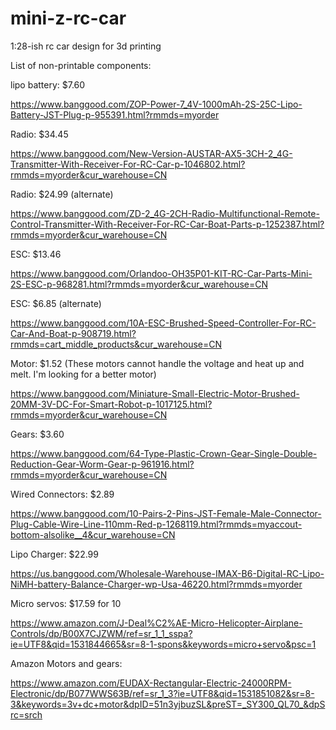 # mini-z-rc-car
1:28-ish rc car design for 3d printing


List of non-printable components:

lipo battery: $7.60

https://www.banggood.com/ZOP-Power-7_4V-1000mAh-2S-25C-Lipo-Battery-JST-Plug-p-955391.html?rmmds=myorder

Radio: $34.45

https://www.banggood.com/New-Version-AUSTAR-AX5-3CH-2_4G-Transmitter-With-Receiver-For-RC-Car-p-1046802.html?rmmds=myorder&cur_warehouse=CN

Radio: $24.99 (alternate)

https://www.banggood.com/ZD-2_4G-2CH-Radio-Multifunctional-Remote-Control-Transmitter-With-Receiver-For-RC-Car-Boat-Parts-p-1252387.html?rmmds=myorder&cur_warehouse=CN

ESC: $13.46

https://www.banggood.com/Orlandoo-OH35P01-KIT-RC-Car-Parts-Mini-2S-ESC-p-968281.html?rmmds=myorder&cur_warehouse=CN

ESC: $6.85 (alternate)

https://www.banggood.com/10A-ESC-Brushed-Speed-Controller-For-RC-Car-And-Boat-p-908719.html?rmmds=cart_middle_products&cur_warehouse=CN

Motor: $1.52 (These motors cannot handle the voltage and heat up and melt. I'm looking for a better motor)

https://www.banggood.com/Miniature-Small-Electric-Motor-Brushed-20MM-3V-DC-For-Smart-Robot-p-1017125.html?rmmds=myorder&cur_warehouse=CN

Gears: $3.60

https://www.banggood.com/64-Type-Plastic-Crown-Gear-Single-Double-Reduction-Gear-Worm-Gear-p-961916.html?rmmds=myorder&cur_warehouse=CN

Wired Connectors: $2.89

https://www.banggood.com/10-Pairs-2-Pins-JST-Female-Male-Connector-Plug-Cable-Wire-Line-110mm-Red-p-1268119.html?rmmds=myaccout-bottom-alsolike__4&cur_warehouse=CN

Lipo Charger: $22.99

https://us.banggood.com/Wholesale-Warehouse-IMAX-B6-Digital-RC-Lipo-NiMH-battery-Balance-Charger-wp-Usa-46220.html?rmmds=myorder

Micro servos: $17.59 for 10

https://www.amazon.com/J-Deal%C2%AE-Micro-Helicopter-Airplane-Controls/dp/B00X7CJZWM/ref=sr_1_1_sspa?ie=UTF8&qid=1531844665&sr=8-1-spons&keywords=micro+servo&psc=1

Amazon Motors and gears:

https://www.amazon.com/EUDAX-Rectangular-Electric-24000RPM-Electronic/dp/B077WWS63B/ref=sr_1_3?ie=UTF8&qid=1531851082&sr=8-3&keywords=3v+dc+motor&dpID=51n3yjbuzSL&preST=_SY300_QL70_&dpSrc=srch
